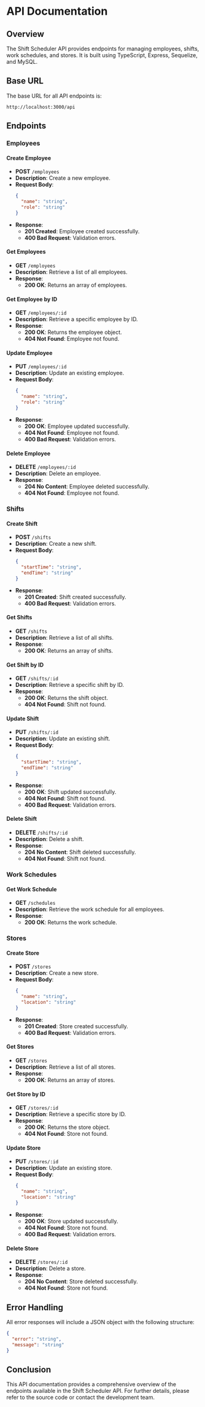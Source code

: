 # API Documentation

## Overview

The Shift Scheduler API provides endpoints for managing employees, shifts, work schedules, and stores. It is built using TypeScript, Express, Sequelize, and MySQL.

## Base URL

The base URL for all API endpoints is:

```
http://localhost:3000/api
```

## Endpoints

### Employees

#### Create Employee

- **POST** `/employees`
- **Description**: Create a new employee.
- **Request Body**:
  ```json
  {
    "name": "string",
    "role": "string"
  }
  ```
- **Response**:
  - **201 Created**: Employee created successfully.
  - **400 Bad Request**: Validation errors.

#### Get Employees

- **GET** `/employees`
- **Description**: Retrieve a list of all employees.
- **Response**:
  - **200 OK**: Returns an array of employees.

#### Get Employee by ID

- **GET** `/employees/:id`
- **Description**: Retrieve a specific employee by ID.
- **Response**:
  - **200 OK**: Returns the employee object.
  - **404 Not Found**: Employee not found.

#### Update Employee

- **PUT** `/employees/:id`
- **Description**: Update an existing employee.
- **Request Body**:
  ```json
  {
    "name": "string",
    "role": "string"
  }
  ```
- **Response**:
  - **200 OK**: Employee updated successfully.
  - **404 Not Found**: Employee not found.
  - **400 Bad Request**: Validation errors.

#### Delete Employee

- **DELETE** `/employees/:id`
- **Description**: Delete an employee.
- **Response**:
  - **204 No Content**: Employee deleted successfully.
  - **404 Not Found**: Employee not found.

### Shifts

#### Create Shift

- **POST** `/shifts`
- **Description**: Create a new shift.
- **Request Body**:
  ```json
  {
    "startTime": "string",
    "endTime": "string"
  }
  ```
- **Response**:
  - **201 Created**: Shift created successfully.
  - **400 Bad Request**: Validation errors.

#### Get Shifts

- **GET** `/shifts`
- **Description**: Retrieve a list of all shifts.
- **Response**:
  - **200 OK**: Returns an array of shifts.

#### Get Shift by ID

- **GET** `/shifts/:id`
- **Description**: Retrieve a specific shift by ID.
- **Response**:
  - **200 OK**: Returns the shift object.
  - **404 Not Found**: Shift not found.

#### Update Shift

- **PUT** `/shifts/:id`
- **Description**: Update an existing shift.
- **Request Body**:
  ```json
  {
    "startTime": "string",
    "endTime": "string"
  }
  ```
- **Response**:
  - **200 OK**: Shift updated successfully.
  - **404 Not Found**: Shift not found.
  - **400 Bad Request**: Validation errors.

#### Delete Shift

- **DELETE** `/shifts/:id`
- **Description**: Delete a shift.
- **Response**:
  - **204 No Content**: Shift deleted successfully.
  - **404 Not Found**: Shift not found.

### Work Schedules

#### Get Work Schedule

- **GET** `/schedules`
- **Description**: Retrieve the work schedule for all employees.
- **Response**:
  - **200 OK**: Returns the work schedule.

### Stores

#### Create Store

- **POST** `/stores`
- **Description**: Create a new store.
- **Request Body**:
  ```json
  {
    "name": "string",
    "location": "string"
  }
  ```
- **Response**:
  - **201 Created**: Store created successfully.
  - **400 Bad Request**: Validation errors.

#### Get Stores

- **GET** `/stores`
- **Description**: Retrieve a list of all stores.
- **Response**:
  - **200 OK**: Returns an array of stores.

#### Get Store by ID

- **GET** `/stores/:id`
- **Description**: Retrieve a specific store by ID.
- **Response**:
  - **200 OK**: Returns the store object.
  - **404 Not Found**: Store not found.

#### Update Store

- **PUT** `/stores/:id`
- **Description**: Update an existing store.
- **Request Body**:
  ```json
  {
    "name": "string",
    "location": "string"
  }
  ```
- **Response**:
  - **200 OK**: Store updated successfully.
  - **404 Not Found**: Store not found.
  - **400 Bad Request**: Validation errors.

#### Delete Store

- **DELETE** `/stores/:id`
- **Description**: Delete a store.
- **Response**:
  - **204 No Content**: Store deleted successfully.
  - **404 Not Found**: Store not found.

## Error Handling

All error responses will include a JSON object with the following structure:

```json
{
  "error": "string",
  "message": "string"
}
```

## Conclusion

This API documentation provides a comprehensive overview of the endpoints available in the Shift Scheduler API. For further details, please refer to the source code or contact the development team.